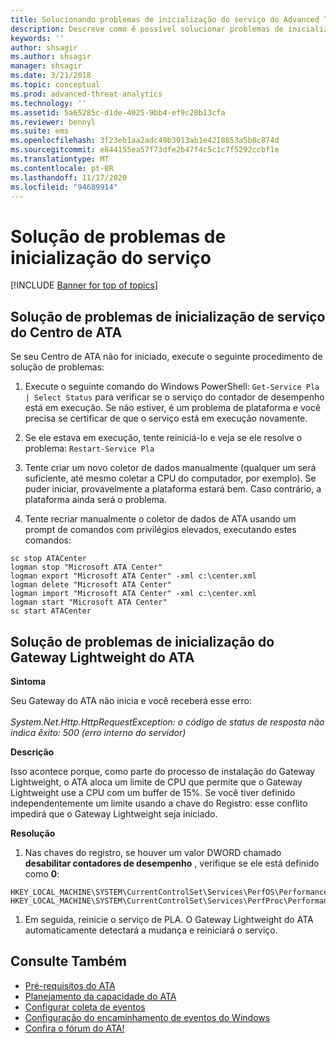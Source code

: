 ```yaml
---
title: Solucionando problemas de inicialização do serviço do Advanced Threat Analytics
description: Descreve como é possível solucionar problemas de inicialização do ATA
keywords: ''
author: shsagir
ms.author: shsagir
manager: shsagir
ms.date: 3/21/2018
ms.topic: conceptual
ms.prod: advanced-threat-analytics
ms.technology: ''
ms.assetid: 5a65285c-d1de-4025-9bb4-ef9c20b13cfa
ms.reviewer: bennyl
ms.suite: ems
ms.openlocfilehash: 3f23eb1aa2adc49b3913ab1e4218653a5b8c874d
ms.sourcegitcommit: e844155ea57f73dfe2b47f4c5c1c7f5292ccbf1e
ms.translationtype: MT
ms.contentlocale: pt-BR
ms.lasthandoff: 11/17/2020
ms.locfileid: "94689914"
---
```

# <a name="troubleshooting-service-startup"></a>Solução de problemas de inicialização do serviço

[!INCLUDE [Banner for top of topics](includes/banner.md)]

## <a name="troubleshooting-ata-center-service-startup"></a>Solução de problemas de inicialização de serviço do Centro de ATA

Se seu Centro de ATA não for iniciado, execute o seguinte procedimento de solução de problemas:

1. Execute o seguinte comando do Windows PowerShell: `Get-Service Pla | Select Status`
   para verificar se o serviço do contador de desempenho está em execução. Se não estiver, é um problema de plataforma e você precisa se certificar de que o serviço está em execução novamente.
1. Se ele estava em execução, tente reiniciá-lo e veja se ele resolve o problema:  `Restart-Service Pla`
1. Tente criar um novo coletor de dados manualmente (qualquer um será suficiente, até mesmo coletar a CPU do computador, por exemplo).
Se puder iniciar, provavelmente a plataforma estará bem. Caso contrário, a plataforma ainda será o problema.

1. Tente recriar manualmente o coletor de dados de ATA usando um prompt de comandos com privilégios elevados, executando estes comandos:

```dos
sc stop ATACenter
logman stop "Microsoft ATA Center"
logman export "Microsoft ATA Center" -xml c:\center.xml
logman delete "Microsoft ATA Center"
logman import "Microsoft ATA Center" -xml c:\center.xml
logman start "Microsoft ATA Center"
sc start ATACenter
```

## <a name="troubleshooting-ata-lightweight-gateway-startup"></a>Solução de problemas de inicialização do Gateway Lightweight do ATA

**Sintoma**

Seu Gateway do ATA não inicia e você receberá esse erro:<br></br>
*System.Net.Http.HttpRequestException: o código de status de resposta não indica êxito: 500 (erro interno do servidor)*

**Descrição**

Isso acontece porque, como parte do processo de instalação do Gateway Lightweight, o ATA aloca um limite de CPU que permite que o Gateway Lightweight use a CPU com um buffer de 15%. Se você tiver definido independentemente um limite usando a chave do Registro: esse conflito impedirá que o Gateway Lightweight seja iniciado. 

**Resolução**

1. Nas chaves do registro, se houver um valor DWORD chamado **desabilitar contadores de desempenho** , verifique se ele está definido como **0**:

```
HKEY_LOCAL_MACHINE\SYSTEM\CurrentControlSet\Services\PerfOS\Performance\
HKEY_LOCAL_MACHINE\SYSTEM\CurrentControlSet\Services\PerfProc\Performance
```

1. Em seguida, reinicie o serviço de PLA. O Gateway Lightweight do ATA automaticamente detectará a mudança e reiniciará o serviço.

## <a name="see-also"></a>Consulte Também

- [Pré-requisitos do ATA](ata-prerequisites.md)
- [Planejamento da capacidade do ATA](ata-capacity-planning.md)
- [Configurar coleta de eventos](configure-event-collection.md)
- [Configuração do encaminhamento de eventos do Windows](configure-event-collection.md)
- [Confira o fórum do ATA!](https://social.technet.microsoft.com/Forums/security/home?forum=mata)
